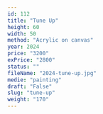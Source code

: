 ```yaml
---
id: 112
title: "Tune Up"
height: 60
width: 50
method: "Acrylic on canvas"
year: 2024
price: "3200"
exPrice: "2800"
status: ""
fileName: "2024-tune-up.jpg"
medie: "painting"
draft: "False"
slug: "tune-up"
weight: "170"
---
```

